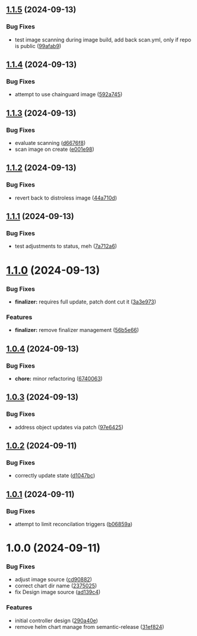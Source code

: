## [1.1.5](https://github.com/ibeify/opsy-ami-operator/compare/v1.1.4...v1.1.5) (2024-09-13)


### Bug Fixes

* test image scanning during image build, add back scan.yml, only if repo is public ([99afab9](https://github.com/ibeify/opsy-ami-operator/commit/99afab9016d95fe4dcaa2f11ce3909f1ffd416fe))

## [1.1.4](https://github.com/ibeify/opsy-ami-operator/compare/v1.1.3...v1.1.4) (2024-09-13)


### Bug Fixes

* attempt to use chainguard image ([592a745](https://github.com/ibeify/opsy-ami-operator/commit/592a745ff6cfd0b313654c9f81e45c73ed2265aa))

## [1.1.3](https://github.com/ibeify/opsy-ami-operator/compare/v1.1.2...v1.1.3) (2024-09-13)


### Bug Fixes

* evaluate scanning ([d6676f8](https://github.com/ibeify/opsy-ami-operator/commit/d6676f807e3ca1c329ec704790b4dfb19ba85312))
* scan image on create ([e001e98](https://github.com/ibeify/opsy-ami-operator/commit/e001e9837f2509c63b11eb5511df8ff2f2fe3cf0))

## [1.1.2](https://github.com/ibeify/opsy-ami-operator/compare/v1.1.1...v1.1.2) (2024-09-13)


### Bug Fixes

* revert back to distroless image ([44a710d](https://github.com/ibeify/opsy-ami-operator/commit/44a710d28c1d0eec74b74fb2617dc160f950869a))

## [1.1.1](https://github.com/ibeify/opsy-ami-operator/compare/v1.1.0...v1.1.1) (2024-09-13)


### Bug Fixes

* test adjustments to status, meh ([7a712a6](https://github.com/ibeify/opsy-ami-operator/commit/7a712a6628b87102a0e1352746c57f2ba3f91be4))

# [1.1.0](https://github.com/ibeify/opsy-ami-operator/compare/v1.0.4...v1.1.0) (2024-09-13)


### Bug Fixes

* **finalizer:** requires full update, patch dont cut it ([3a3e973](https://github.com/ibeify/opsy-ami-operator/commit/3a3e973e87ad3e6213223048a5b0c68875c17d64))


### Features

* **finalizer:** remove finalizer management ([56b5e66](https://github.com/ibeify/opsy-ami-operator/commit/56b5e663ff726655ee0c20e451f16f5b8f5cee64))

## [1.0.4](https://github.com/ibeify/opsy-ami-operator/compare/v1.0.3...v1.0.4) (2024-09-13)


### Bug Fixes

* **chore:** minor refactoring ([6740063](https://github.com/ibeify/opsy-ami-operator/commit/67400630f2a4adab58363c984aa4dfc074fc3e60))

## [1.0.3](https://github.com/ibeify/opsy-ami-operator/compare/v1.0.2...v1.0.3) (2024-09-13)


### Bug Fixes

* address object updates via patch ([97e6425](https://github.com/ibeify/opsy-ami-operator/commit/97e64257da851d9b11db2bc85613c5585676c943))

## [1.0.2](https://github.com/ibeify/opsy-ami-operator/compare/v1.0.1...v1.0.2) (2024-09-11)


### Bug Fixes

* correctly update state ([d1047bc](https://github.com/ibeify/opsy-ami-operator/commit/d1047bc5976c0e0005238537c571d6715feb75c1))

## [1.0.1](https://github.com/ibeify/opsy-ami-operator/compare/v1.0.0...v1.0.1) (2024-09-11)


### Bug Fixes

* attempt to limit reconcilation triggers ([b06859a](https://github.com/ibeify/opsy-ami-operator/commit/b06859aadc9c7271853d3cc7d9bdb47be8388978))

# 1.0.0 (2024-09-11)


### Bug Fixes

* adjust image source ([cd90882](https://github.com/ibeify/opsy-ami-operator/commit/cd90882787c7db8b9db802d69a7c81c466e6a81a))
* correct chart dir name ([2375025](https://github.com/ibeify/opsy-ami-operator/commit/2375025193e2afa473f1b7b0dd39d6886b39df8f))
* fix Design image source ([ad139c4](https://github.com/ibeify/opsy-ami-operator/commit/ad139c482df7724f9d4e2f9866d6ab399a95a2d5))


### Features

* initial controller design ([290a40e](https://github.com/ibeify/opsy-ami-operator/commit/290a40eec34966c4c036e2ca8d099e1ce7a0f010))
* remove helm chart manage from semantic-release ([31ef824](https://github.com/ibeify/opsy-ami-operator/commit/31ef8246470762646bac9dfb82ca20bcae855a29))
